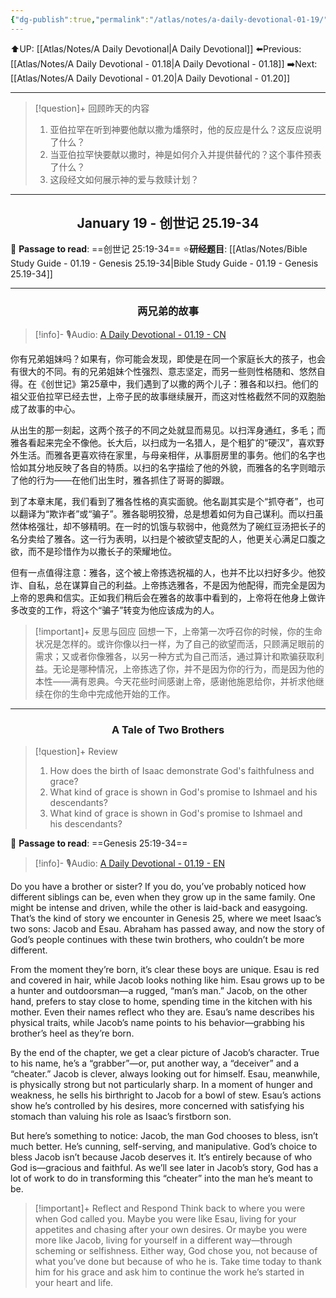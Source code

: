 ```yaml
---
{"dg-publish":true,"permalink":"/atlas/notes/a-daily-devotional-01-19/"}
---
```


 ⬆️UP: [[Atlas/Notes/A Daily Devotional\|A Daily Devotional]]
⬅️Previous: [[Atlas/Notes/A Daily Devotional - 01.18\|A Daily Devotional - 01.18]]
➡️Next: [[Atlas/Notes/A Daily Devotional - 01.20\|A Daily Devotional - 01.20]]

---

> [!question]+ 回顾昨天的内容
> 1. 亚伯拉罕在听到神要他献以撒为燔祭时，他的反应是什么？这反应说明了什么？  
> 2. 当亚伯拉罕快要献以撒时，神是如何介入并提供替代的？这个事件预表了什么？  
> 3. 这段经文如何展示神的爱与救赎计划？  


---
## <center>January 19 - 创世记 25.19-34</center>

📖 **Passage to read**: ==创世记 25:19-34==
⭐**研经题目**: [[Atlas/Notes/Bible Study Guide - 01.19 - Genesis 25.19-34\|Bible Study Guide - 01.19 - Genesis 25.19-34]]

---
### <center>两兄弟的故事  </center>

> [!info]- 🎙️Audio: [A Daily Devotional - 01.19 - CN]()

你有兄弟姐妹吗？如果有，你可能会发现，即使是在同一个家庭长大的孩子，也会有很大的不同。有的兄弟姐妹个性强烈、意志坚定，而另一些则性格随和、悠然自得。在《创世记》第25章中，我们遇到了以撒的两个儿子：雅各和以扫。他们的祖父亚伯拉罕已经去世，上帝子民的故事继续展开，而这对性格截然不同的双胞胎成了故事的中心。  

从出生的那一刻起，这两个孩子的不同之处就显而易见。以扫浑身通红，多毛；而雅各看起来完全不像他。长大后，以扫成为一名猎人，是个粗犷的“硬汉”，喜欢野外生活。而雅各更喜欢待在家里，与母亲相伴，从事厨房里的事务。他们的名字也恰如其分地反映了各自的特质。以扫的名字描绘了他的外貌，而雅各的名字则暗示了他的行为——在他们出生时，雅各抓住了哥哥的脚跟。  

到了本章末尾，我们看到了雅各性格的真实面貌。他名副其实是个“抓夺者”，也可以翻译为“欺诈者”或“骗子”。雅各聪明狡猾，总是想着如何为自己谋利。而以扫虽然体格强壮，却不够精明。在一时的饥饿与软弱中，他竟然为了碗红豆汤把长子的名分卖给了雅各。这一行为表明，以扫是个被欲望支配的人，他更关心满足口腹之欲，而不是珍惜作为以撒长子的荣耀地位。  

但有一点值得注意：雅各，这个被上帝拣选祝福的人，也并不比以扫好多少。他狡诈、自私，总在谋算自己的利益。上帝拣选雅各，不是因为他配得，而完全是因为上帝的恩典和信实。正如我们稍后会在雅各的故事中看到的，上帝将在他身上做许多改变的工作，将这个“骗子”转变为他应该成为的人。  

> [!important]+ 反思与回应
> 回想一下，上帝第一次呼召你的时候，你的生命状况是怎样的。或许你像以扫一样，为了自己的欲望而活，只顾满足眼前的需求；又或者你像雅各，以另一种方式为自己而活，通过算计和欺骗获取利益。无论是哪种情况，上帝拣选了你，并不是因为你的行为，而是因为他的本性——满有恩典。今天花些时间感谢上帝，感谢他施恩给你，并祈求他继续在你的生命中完成他开始的工作。


---
### <center>A Tale of Two Brothers</center>

> [!question]+ Review
> 1. How does the birth of Isaac demonstrate God's faithfulness and grace?
> 2. What kind of grace is shown in God's promise to Ishmael and his descendants?
> 3. What kind of grace is shown in God's promise to Ishmael and his descendants?

📖 **Passage to read**: ==Genesis 25:19-34==

> [!info]- 🎙️Audio: [A Daily Devotional - 01.19 - EN]()


Do you have a brother or sister? If you do, you’ve probably noticed how different siblings can be, even when they grow up in the same family. One might be intense and driven, while the other is laid-back and easygoing. That’s the kind of story we encounter in Genesis 25, where we meet Isaac’s two sons: Jacob and Esau. Abraham has passed away, and now the story of God’s people continues with these twin brothers, who couldn’t be more different.  

From the moment they’re born, it’s clear these boys are unique. Esau is red and covered in hair, while Jacob looks nothing like him. Esau grows up to be a hunter and outdoorsman—a rugged, “man’s man.” Jacob, on the other hand, prefers to stay close to home, spending time in the kitchen with his mother. Even their names reflect who they are. Esau’s name describes his physical traits, while Jacob’s name points to his behavior—grabbing his brother’s heel as they’re born.  

By the end of the chapter, we get a clear picture of Jacob’s character. True to his name, he’s a “grabber”—or, put another way, a “deceiver” and a “cheater.” Jacob is clever, always looking out for himself. Esau, meanwhile, is physically strong but not particularly sharp. In a moment of hunger and weakness, he sells his birthright to Jacob for a bowl of stew. Esau’s actions show he’s controlled by his desires, more concerned with satisfying his stomach than valuing his role as Isaac’s firstborn son.  

But here’s something to notice: Jacob, the man God chooses to bless, isn’t much better. He’s cunning, self-serving, and manipulative. God’s choice to bless Jacob isn’t because Jacob deserves it. It’s entirely because of who God is—gracious and faithful. As we’ll see later in Jacob’s story, God has a lot of work to do in transforming this “cheater” into the man he’s meant to be.  

> [!important]+ Reflect and Respond
> Think back to where you were when God called you. Maybe you were like Esau, living for your appetites and chasing after your own desires. Or maybe you were more like Jacob, living for yourself in a different way—through scheming or selfishness. Either way, God chose you, not because of what you’ve done but because of who he is. Take time today to thank him for his grace and ask him to continue the work he’s started in your heart and life. 




